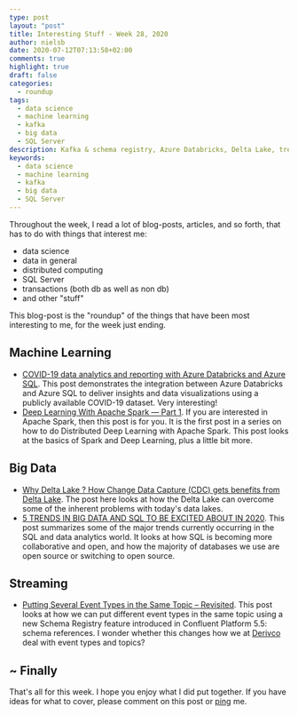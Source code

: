 ```yaml
---
type: post
layout: "post"
title: Interesting Stuff - Week 28, 2020
author: nielsb
date: 2020-07-12T07:13:58+02:00
comments: true
highlight: true
draft: false
categories:
  - roundup
tags:
  - data science
  - machine learning
  - kafka
  - big data
  - SQL Server
description: Kafka & schema registry, Azure Databricks, Delta Lake, trends in big data, and other interesting topics.
keywords:
  - data science
  - machine learning
  - kafka
  - big data
  - SQL Server   
---
```


Throughout the week, I read a lot of blog-posts, articles, and so forth, that has to do with things that interest me:

* data science
* data in general
* distributed computing
* SQL Server
* transactions (both db as well as non db)
* and other "stuff"

This blog-post is the "roundup" of the things that have been most interesting to me, for the week just ending.

<!--more-->

## Machine Learning

* [COVID-19 data analytics and reporting with Azure Databricks and Azure SQL][1]. This post demonstrates the integration between Azure Databricks and Azure SQL to deliver insights and data visualizations using a publicly available COVID-19 dataset. Very interesting!
* [Deep Learning With Apache Spark — Part 1][2]. If you are interested in Apache Spark, then this post is for you. It is the first post in a series on how to do Distributed Deep Learning with Apache Spark. This post looks at the basics of Spark and Deep Learning, plus a little bit more.

## Big Data

* [Why Delta Lake ? How Change Data Capture (CDC) gets benefits from Delta Lake][3]. The post here looks at how the Delta Lake can overcome some of the inherent problems with today's data lakes.
* [5 TRENDS IN BIG DATA AND SQL TO BE EXCITED ABOUT IN 2020][4]. This post summarizes some of the major trends currently occurring in the SQL and data analytics world. It looks at how SQL is becoming more collaborative and open, and how the majority of databases we use are open source or switching to open source.

## Streaming

* [Putting Several Event Types in the Same Topic – Revisited][5]. This post looks at how we can put different event types in the same topic using a new Schema Registry feature introduced in Confluent Platform 5.5: schema references. I wonder whether this changes how we at [Derivco](/derivco) deal with event types and topics?

## ~ Finally

That's all for this week. I hope you enjoy what I did put together. If you have ideas for what to cover, please comment on this post or [ping][ma] me.

[ma]: mailto:niels.it.berglund@gmail.com
[mp]: https://blog.acolyer.org
[iq]: https://www.infoq.com/
[ew]: http://sqlonice.com/
[re]: http://blog.revolutionanalytics.com
[sqsk]: https://www.sqlskills.com
[mdaveyblog]: https://mdavey.wordpress.com/
[charlblog]: https://charlla.com/

[jovpop]: https://twitter.com/JovanPop_MSFT
[bobw]: https://twitter.com/bobwardms
[revod]: https://twitter.com/revodavid
[lonny]: https://twitter.com/sqL_handLe
[ewtw]: https://twitter.com/sqlOnIce
[buckw]: https://twitter.com/BuckWoodyMSFT
[mattw]: https://twitter.com/matthewwarren
[murba]: https://twitter.com/muratdemirbas
[daveda]: https://twitter.com/davidthecoder
[adcol]: https://twitter.com/adriancolyer
[jesrod]: https://twitter.com/jrdothoughts
[tomaz]: https://twitter.com/tomaz_tsql
[dataart]: https://twitter.com/dataartisans
[luis]: https://twitter.com/luis_de_sousa
[benstop]: https://twitter.com/benstopford
[conflu]: https://twitter.com/confluentinc
[tylert]: https://twitter.com/tyler_treat
[andrewng]: https://twitter.com/AndrewYNg
[lawr]: https://twitter.com/bytezn
[jue]: https://twitter.com/b0rk
[yan]: https://twitter.com/theburningmonk
[danny]: https://twitter.com/g9yuayon
[rmoff]: https://twitter.com/rmoff
[ryansw]: https://twitter.com/ryanswanstrom
[pabloc]: https://twitter.com/pabloc_ds
[mklep]: https://twitter.com/martinkl
[mdavey]: https://twitter.com/matt_davey
[jboner]: https://twitter.com/jboner
[joeduff]: https://twitter.com/funcOfJoe
[charl]: https://twitter.com/charllamprecht
[dbricks]: https://twitter.com/databricks
[adsit]: https://twitter.com/SitnikAdam
[vicky]: https://twitter.com/vickyharp
[dscentral]: https://twitter.com/DataScienceCtrl
[natemc]: https://twitter.com/natemcmaster
[ads]: https://twitter.com/azuredatastudio
[travw]: https://twitter.com/radtravis
[emilk]: https://twitter.com/IsTheArchitect


[1]: https://techcommunity.microsoft.com/t5/azure-sql-database/covid-19-data-analytics-and-reporting-with-azure-databricks-and/ba-p/1505849
[2]: https://towardsdatascience.com/deep-learning-with-apache-spark-part-1-6d397c16abd
[3]: https://medium.com/swlh/what-is-and-why-delta-lake-how-change-data-capture-cdc-gets-benefits-from-delta-lake-fb177bdab8bc
[4]: https://www.theseattledataguy.com/5-trends-in-big-data-and-sql-to-be-excited-about-in-2020/
[5]: https://www.confluent.io/blog/multiple-event-types-in-the-same-kafka-topic/